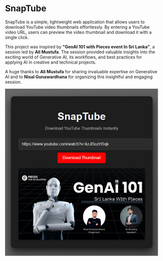# SnapTube

SnapTube is a simple, lightweight web application that allows users to download YouTube video thumbnails effortlessly. By entering a YouTube video URL, users can preview the video thumbnail and download it with a single click.

This project was inspired by **"GenAI 101 with Pieces event In Sri Lanka"**, a session led by **Ali Mustufa**. The session provided valuable insights into the exciting world of Generative AI, its workflows, and best practices for applying AI in creative and technical projects.

A huge thanks to **Ali Mustufa** for sharing invaluable expertise on Generative AI and to **Nisal Gunawardhana** for organizing this insightful and engaging session.

![SnapTube Thumbnail Preview](screenshots/SnapTube.png)